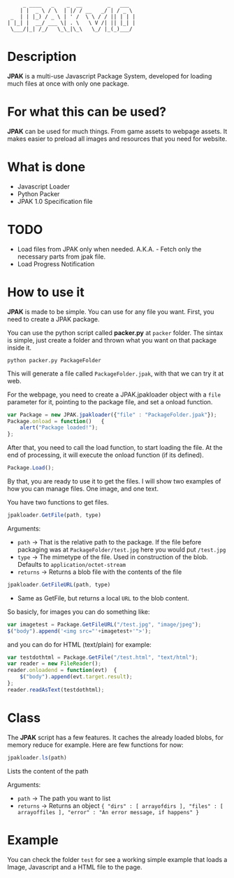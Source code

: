          _ ____   _    _  __        _   ___  
        | |  _ \ / \  | |/ / __   _/ | / _ \ 
     _  | | |_) / _ \ | ' /  \ \ / / || | | |
    | |_| |  __/ ___ \| . \   \ V /| || |_| |
     \___/|_| /_/   \_\_|\_\   \_/ |_(_)___/ 

Description
========

**JPAK** is a multi-use Javascript Package System, developed for loading much files at once with only one package.

For what this can be used?
========

**JPAK** can be used for much things. From game assets to webpage assets. It makes easier to preload all images and resources that you need for website.

What is done
========
*   Javascript Loader
*   Python Packer
*   JPAK 1.0 Specification file

TODO
========
*   Load files from JPAK only when needed. A.K.A. - Fetch only the necessary parts from jpak file.
*   Load Progress Notification

How to use it
========

**JPAK** is made to be simple. You can use for any file you want. First, you need to create a JPAK package.

You can use the python script called **packer.py** at `packer` folder. The sintax is simple, just create a folder and thrown what you want on that package inside it.

```shellscript
python packer.py PackageFolder
```

This will generate a file called `PackageFolder.jpak`, with that we can try it at web.

For the webpage, you need to create a JPAK.jpakloader object with a `file` parameter for it, pointing to the package file, and set a onload function.
```javascript
var Package = new JPAK.jpakloader({"file" : "PackageFolder.jpak"});
Package.onload = function()   {
    alert("Package loaded!");
};
```

After that, you need to call the load function, to start loading the file. At the end of processing, it will execute the onload function (if its defined).

```javascript
Package.Load();
```

By that, you are ready to use it to get the files. I will show two examples of how you can manage files. One image, and one text.

You have two functions to get files.

```javascript
jpakloader.GetFile(path, type)
```
Arguments: 
*   `path`      -> That is the relative path to the package. If the file before packaging was at `PackageFolder/test.jpg` here you would put `/test.jpg`
*   `type`      -> The mimetype of the file. Used in construction of the blob. Defaults to `application/octet-stream`
*   `returns`   -> Returns a blob file with the contents of the file

```javascript
jpakloader.GetFileURL(path, type)
```
*   Same as GetFile, but returns a local `URL` to the blob content.

So basicly, for images you can do something like:

```javascript
var imagetest = Package.GetFileURL("/test.jpg", "image/jpeg"); 
$("body").append('<img src="'+imagetest+'">');
```

and you can do for HTML (text/plain) for example:

```javascript
var testdothtml = Package.GetFile("/test.html", "text/html");
var reader = new FileReader();
reader.onloadend = function(evt)  {
    $("body").append(evt.target.result);
};
reader.readAsText(testdothtml);
```


Class
========

The **JPAK** script has a few features. It caches the already loaded blobs, for memory reduce for example.
Here are few functions for now:

```javascript
jpakloader.ls(path)
```

Lists the content of the path

Arguments: 
*   `path`      -> The path you want to list
*   `returns`   -> Returns an object `{ "dirs" : [ arrayofdirs ], "files" : [ arrayoffiles ], "error" : "An error message, if happens" }`


Example
========

You can check the folder `test` for see a working simple example that loads a Image, Javascript and a HTML file to the page.

